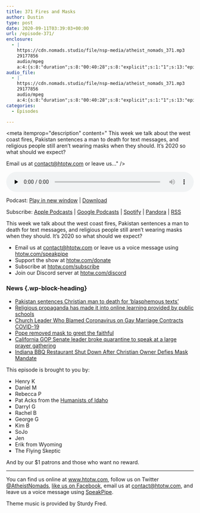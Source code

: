 ```yaml
---
title: 371 Fires and Masks
author: Dustin
type: post
date: 2020-09-11T03:39:03+00:00
url: /episode-371/
enclosure:
  - |
    https://cdn.nomads.studio/file/nsp-media/atheist_nomads_371.mp3
    29177856
    audio/mpeg
    a:4:{s:8:"duration";s:8:"00:40:28";s:8:"explicit";s:1:"1";s:13:"episode_title";s:15:"Fires and Masks";s:10:"episode_no";s:3:"371";}
audio_file:
  - |
    https://cdn.nomads.studio/file/nsp-media/atheist_nomads_371.mp3
    29177856
    audio/mpeg
    a:4:{s:8:"duration";s:8:"00:40:28";s:8:"explicit";s:1:"1";s:13:"episode_title";s:15:"Fires and Masks";s:10:"episode_no";s:3:"371";}
categories:
  - Episodes

---
```

<div itemscope itemtype="http://schema.org/AudioObject">
  <meta itemprop="name" content="371 Fires and Masks" />
  
  <meta itemprop="uploadDate" content="2020-09-10T21:39:03-06:00" />
  
  <meta itemprop="encodingFormat" content="audio/mpeg" />
  
  <meta itemprop="duration" content="PT40M28S" />
  
  <meta itemprop="description" content="
This week we talk about the west coast fires, Pakistan sentences a man to death for text messages, and religious people still aren’t wearing masks when they should. It’s 2020 so what should we expect?







Email us at contact@htotw.com or leave us..." />
  
  <meta itemprop="contentUrl" content="https://dts.podtrac.com/redirect.mp3/cdn.nomads.studio/file/nsp-media/atheist_nomads_371.mp3" />
  
  <meta itemprop="contentSize" content="27.8" />
  
  <div class="powerpress_player" id="powerpress_player_8634">
    <audio class="wp-audio-shortcode" id="audio-4539-378" preload="none" style="width: 100%;" controls="controls"><source type="audio/mpeg" src="https://dts.podtrac.com/redirect.mp3/cdn.nomads.studio/file/nsp-media/atheist_nomads_371.mp3?_=378" /><a href="https://dts.podtrac.com/redirect.mp3/cdn.nomads.studio/file/nsp-media/atheist_nomads_371.mp3">https://dts.podtrac.com/redirect.mp3/cdn.nomads.studio/file/nsp-media/atheist_nomads_371.mp3</a></audio>
  </div>
</div>

<p class="powerpress_links powerpress_links_mp3">
  Podcast: <a href="https://dts.podtrac.com/redirect.mp3/cdn.nomads.studio/file/nsp-media/atheist_nomads_371.mp3" class="powerpress_link_pinw" target="_blank" title="Play in new window" onclick="return powerpress_pinw('https://htotw.com/?powerpress_pinw=4539-podcast');" rel="nofollow">Play in new window</a> | <a href="https://dts.podtrac.com/redirect.mp3/cdn.nomads.studio/file/nsp-media/atheist_nomads_371.mp3" class="powerpress_link_d" title="Download" rel="nofollow" download="atheist_nomads_371.mp3">Download</a>
</p>

<p class="powerpress_links powerpress_subscribe_links">
  Subscribe: <a href="https://podcasts.apple.com/us/podcast/humanists-take-on-the-world/id530050098?mt=2&ls=1" class="powerpress_link_subscribe powerpress_link_subscribe_itunes" target="_blank" title="Subscribe on Apple Podcasts" rel="nofollow">Apple Podcasts</a> | <a href="https://www.google.com/podcasts?feed=aHR0cDovL2F0aGVpc3Rub21hZHMubGlic3luLmNvbS9yc3M%3D" class="powerpress_link_subscribe powerpress_link_subscribe_googleplay" target="_blank" title="Subscribe on Google Podcasts" rel="nofollow">Google Podcasts</a> | <a href="https://open.spotify.com/show/3LzK2xZGike6Tc1GEMtMbr?si=LieN9SNuTpq96smuaUsH8A" class="powerpress_link_subscribe powerpress_link_subscribe_spotify" target="_blank" title="Subscribe on Spotify" rel="nofollow">Spotify</a> | <a href="https://www.pandora.com/podcast/atheist-nomads/PC:10122?corr=62071012&part=ug" class="powerpress_link_subscribe powerpress_link_subscribe_pandora" target="_blank" title="Subscribe on Pandora" rel="nofollow">Pandora</a> | <a href="https://htotw.com/feed/podcast/" class="powerpress_link_subscribe powerpress_link_subscribe_rss" target="_blank" title="Subscribe via RSS" rel="nofollow">RSS</a>
</p>

This week we talk about the west coast fires, Pakistan sentences a man to death for text messages, and religious people still aren’t wearing masks when they should. It’s 2020 so what should we expect?

<!--more-->

  * Email us at <a href="mailto:contact@htotw.com” target=" rel="noopener noreferrer">contact@htotw.com</a> or leave us a voice message using <a href="https://htotw.com/speakpipe" target="_blank" rel="noopener noreferrer">htotw.com/speakpipe</a>
  * Support the show at <a href="https://htotw.com/donate" target="_blank" rel="payment noopener noreferrer">htotw.com/donate</a>
  * Subscribe at <a href="https://htotw.com/subscribe" target="_blank" rel="noopener noreferrer">htotw.com/subscribe</a>
  * Join our Discord server at <a href="https://htotw.com/discord" target="_blank" rel="noopener noreferrer">htotw.com/discord</a>

### News {.wp-block-heading}

  * [﻿Pakistan sentences Christian man to death for ‘blasphemous texts’][1]
  * [Religious propaganda has made it into online learning provided by public schools][2]
  * [Church Leader Who Blamed Coronavirus on Gay Marriage Contracts COVID-19][3]
  * [Pope removed mask to greet the faithful][4]
  * [California GOP Senate leader broke quarantine to speak at a large prayer gathering][5]
  * [Indiana BBQ Restaurant Shut Down After Christian Owner Defies Mask Mandate][6]

This episode is brought to you by:

  * Henry K
  * Daniel M
  * Rebecca P
  * Pat Acks from the <a href="https://www.humanistsofidaho.org" target="_blank" rel="noopener noreferrer">Humanists of Idaho</a>
  * Darryl G
  * Rachel B
  * George G
  * Kim B
  * SoJo
  * Jen
  * Erik from Wyoming
  * The Flying Skeptic

And by our $1 patrons and those who want no reward.

<hr class="wp-block-separator" />

You can find us online at <a href="https://www.htotw.com/" target="_blank" rel="noopener noreferrer">www.htotw.com</a>, follow us on Twitter <a href="https://twitter.com/AtheistNomads" target="_blank" rel="noopener noreferrer">@AtheistNomads</a>, <a href="https://htotw.com/facebook" target="_blank" rel="noopener noreferrer">like us on Facebook</a>, email us at <contact@htotw.com>, and leave us a voice message using <a href="https://htotw.com/speakpipe" target="_blank" rel="noopener noreferrer">SpeakPipe</a>.

Theme music is provided by Sturdy Fred.

 [1]: https://www.aljazeera.com/news/2020/09/pakistan-christian-man-sentenced-death-blasphemous-texts-200908105308005.html
 [2]: https://www.atheists.org/2020/09/religious-propaganda-online-learning-public-schools/
 [3]: https://www.newsweek.com/patriarch-filaret-coronavirus-gay-marriage-ukraine-1530261
 [4]: https://abcnews.go.com/International/wireStory/pope-mask-sanitizer-appeals-public-health-72896062
 [5]: https://www.sfgate.com/news/article/California-s-GOP-Senate-leader-was-under-15553022.php
 [6]: https://friendlyatheist.patheos.com/2020/08/29/indiana-bbq-restaurant-shut-down-after-christian-owner-defies-mask-mandate/